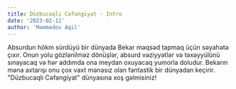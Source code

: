 ```yaml
---
title: Düzbucaqlı Cəfəngiyat - Intro
date: '2023-02-11'
author: 'Məmmədov Aqil'
---
```


Absurdun hökm sürdüyü bir dünyada Bekar məqsəd tapmaq üçün səyahətə çıxır. Onun yolu gözlənilməz dönüşlər, absurd vəziyyətlər və təxəyyülünü sınayacaq və hər addımda ona meydan oxuyacaq yumorla doludur. Bekarın məna axtarışı onu çox vaxt mənasız olan fantastik bir dünyadan keçirir. "Düzbucaqlı Cəfəngiyat" dünyasına xoş gəlmisiniz!
